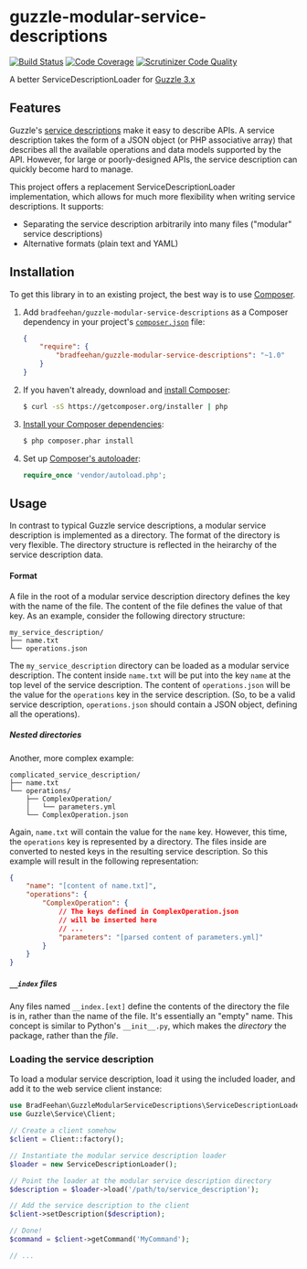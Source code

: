 guzzle-modular-service-descriptions
===================================

[![Build Status][build-badge]][build]
[![Code Coverage][coverage-badge]][coverage]
[![Scrutinizer Code Quality][quality-badge]][quality]

[build]: <https://travis-ci.org/bradfeehan/guzzle-modular-service-descriptions>
[build-badge]: <https://travis-ci.org/bradfeehan/guzzle-modular-service-descriptions.svg>
[coverage]: <https://scrutinizer-ci.com/g/bradfeehan/guzzle-modular-service-descriptions/>
[coverage-badge]: <https://scrutinizer-ci.com/g/bradfeehan/guzzle-modular-service-descriptions/badges/coverage.png?s=f1038391bf34bf9b092b9dd6a692603e28ad5c5e>
[quality]: <https://scrutinizer-ci.com/g/bradfeehan/guzzle-modular-service-descriptions/>
[quality-badge]: <https://scrutinizer-ci.com/g/bradfeehan/guzzle-modular-service-descriptions/badges/quality-score.png?s=6e2453ad0fce960356d875ef2307677fe77674c2>



A better ServiceDescriptionLoader for [Guzzle 3.x]

[Guzzle 3.x]: <https://github.com/guzzle/guzzle3>




Features
--------

Guzzle's [service descriptions] make it easy to describe APIs. A
service description takes the form of a JSON object (or PHP associative
array) that describes all the available operations and data models
supported by the API. However, for large or poorly-designed APIs, the
service description can quickly become hard to manage.

This project offers a replacement ServiceDescriptionLoader
implementation, which allows for much more flexibility when writing
service descriptions. It supports:

* Separating the service description arbitrarily into many files
  ("modular" service descriptions)
* Alternative formats (plain text and YAML)

[service descriptions]: <https://github.com/guzzle/guzzle3/blob/master/docs/webservice-client/guzzle-service-descriptions.rst>




Installation
------------

To get this library in to an existing project, the best way is to use
[Composer](http://getcomposer.org).

1. Add `bradfeehan/guzzle-modular-service-descriptions` as a Composer
   dependency in your project's [`composer.json`][composer-json] file:

    ```json
    {
        "require": {
            "bradfeehan/guzzle-modular-service-descriptions": "~1.0"
        }
    }
    ```

2. If you haven't already, download and
   [install Composer][composer-download]:

    ```bash
    $ curl -sS https://getcomposer.org/installer | php
    ```

3. [Install your Composer dependencies][composer-install]:

    ```bash
    $ php composer.phar install
    ```

4. Set up [Composer's autoloader][composer-loader]:

    ```php
    require_once 'vendor/autoload.php';
    ```

[composer-json]: <http://getcomposer.org/doc/01-basic-usage.md#the-require-key>
    "More on the composer.json format"
[composer-download]: <http://getcomposer.org/doc/01-basic-usage.md#installation>
    "More detailed installation instructions on the Composer site"
[composer-install]: <http://getcomposer.org/doc/01-basic-usage.md#installing-dependencies>
    "More detailed instructions on the Composer site"
[composer-loader]: <http://getcomposer.org/doc/01-basic-usage.md#autoloading>
    "More information about the autoloader on the Composer site"




Usage
-----

In contrast to typical Guzzle service descriptions, a modular service
description is implemented as a directory. The format of the directory
is very flexible. The directory structure is reflected in the heirarchy
of the service description data.



#### Format

A file in the root of a modular service description directory defines
the key with the name of the file. The content of the file defines the
value of that key. As an example, consider the following directory
structure:

```
my_service_description/
├── name.txt
└── operations.json
```

The `my_service_description` directory can be loaded as a modular
service description. The content inside `name.txt` will be put into the
key `name` at the top level of the service description. The content of
`operations.json` will be the value for the `operations` key in the
service description. (So, to be a valid service description,
`operations.json` should contain a JSON object, defining all the
operations).


##### Nested directories

Another, more complex example:

```
complicated_service_description/
├── name.txt
└── operations/
    ├── ComplexOperation/
    │   └── parameters.yml
    └── ComplexOperation.json
```

Again, `name.txt` will contain the value for the `name` key. However,
this time, the `operations` key is represented by a directory. The
files inside are converted to nested keys in the resulting service
description. So this example will result in the following
representation:

```json
{
    "name": "[content of name.txt]",
    "operations": {
        "ComplexOperation": {
            // The keys defined in ComplexOperation.json
            // will be inserted here
            // ...
            "parameters": "[parsed content of parameters.yml]"
        }
    }
}
```


##### `__index` files

Any files named `__index.[ext]` define the contents of the directory the
file is in, rather than the name of the file. It's essentially an
"empty" name. This concept is similar to Python's `__init__.py`, which
makes the *directory* the package, rather than the *file*.



### Loading the service description

To load a modular service description, load it using the included
loader, and add it to the web service client instance:

```php
use BradFeehan\GuzzleModularServiceDescriptions\ServiceDescriptionLoader;
use Guzzle\Service\Client;

// Create a client somehow
$client = Client::factory();

// Instantiate the modular service description loader
$loader = new ServiceDescriptionLoader();

// Point the loader at the modular service description directory
$description = $loader->load('/path/to/service_description');

// Add the service description to the client
$client->setDescription($description);

// Done!
$command = $client->getCommand('MyCommand');

// ...
```

